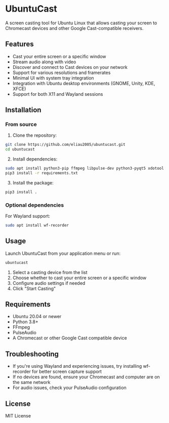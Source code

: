 # UbuntuCast

A screen casting tool for Ubuntu Linux that allows casting your screen to Chromecast devices and other Google Cast-compatible receivers.

## Features

- Cast your entire screen or a specific window
- Stream audio along with video
- Discover and connect to Cast devices on your network
- Support for various resolutions and framerates
- Minimal UI with system tray integration
- Integration with Ubuntu desktop environments (GNOME, Unity, KDE, XFCE)
- Support for both X11 and Wayland sessions

## Installation

### From source

1. Clone the repository:
```bash
git clone https://github.com/eliau2005/ubuntucast.git
cd ubuntucast
```

2. Install dependencies:
```bash
sudo apt install python3-pip ffmpeg libpulse-dev python3-pyqt5 xdotool wmctrl
pip3 install -r requirements.txt
```

3. Install the package:
```bash
pip3 install .
```

### Optional dependencies

For Wayland support:
```bash
sudo apt install wf-recorder
```

## Usage

Launch UbuntuCast from your application menu or run:

```bash
ubuntucast
```

1. Select a casting device from the list
2. Choose whether to cast your entire screen or a specific window
3. Configure audio settings if needed
4. Click "Start Casting"

## Requirements

- Ubuntu 20.04 or newer
- Python 3.8+
- FFmpeg
- PulseAudio
- A Chromecast or other Google Cast compatible device

## Troubleshooting

- If you're using Wayland and experiencing issues, try installing wf-recorder for better screen capture support
- If no devices are found, ensure your Chromecast and computer are on the same network
- For audio issues, check your PulseAudio configuration

## License

MIT License 
